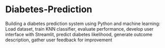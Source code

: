# Diabetes-Prediction
Building a diabetes prediction system using Python and machine learning: Load dataset, train KNN classifier, evaluate performance, develop user interface with Streamlit, predict diabetes likelihood, generate outcome description, gather user feedback for improvement
